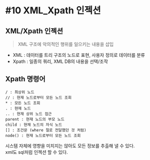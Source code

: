 #10 XML_Xpath 인젝션
======================

## XML/Xpath 인젝션
> XML 구조에 악의적인 행위를 일으키는 내용을 삽입

* XML : 데이터를 트리 구조의 노드로 표현, 사용자 정의로 데이터를 분류  
* Xpath : 일종의 쿼리, XML DB의 내용을 선택/조작

## Xpath 명령어
```
/ : 최상위 노드  
// : 현재 노드로부터 모든 노드 조회  
* : 모든 노드 조회  
. : 현재 노드  
.. : 현재 상위 노드 접근  
parent : 현재 노드의 부모 노드  
child : 현재 노드의 자식 노드  
[] : 조건문 (where 절로 전달했던 것 처럼)  
node() : 현재 노드로부터 모든 노드 조회  
```
시스템 자체에 영향을 미치지는 않아도 모든 정보를 추출해 낼 수 있다.  
xml도 sql처럼 인젝션 할 수 있다.
